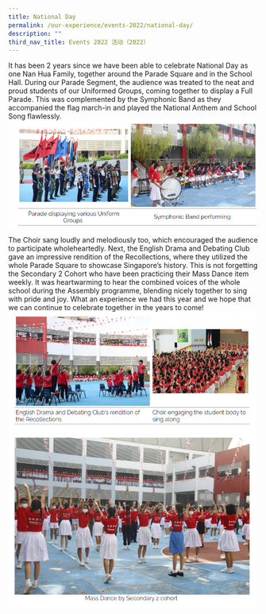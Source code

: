 ```yaml
---
title: National Day
permalink: /our-experience/events-2022/national-day/
description: ""
third_nav_title: Events 2022 活动（2022）
---
```


It has been 2 years since we have been able to celebrate National Day as one Nan Hua Family, together around the Parade Square and in the School Hall. During our Parade Segment, the audience was treated to the neat and proud students of our Uniformed Groups, coming together to display a Full Parade. This was complemented by the Symphonic Band as they accompanied the flag march-in and played the National Anthem and School Song flawlessly.
<img src="/images/nd1.png" 
         style="width:500px"
	/>
<br>


The Choir sang loudly and melodiously too, which encouraged the audience to participate wholeheartedly. Next, the English Drama and Debating Club gave an impressive rendition of the Recollections, where they utilized the whole Parade Square to showcase Singapore’s history. This is not forgetting the Secondary 2 Cohort who have been practicing their Mass Dance item weekly. It was heartwarming to hear the combined voices of the whole school during the Assembly programme, blending nicely together to sing with pride and joy. What an experience we had this year and we hope that we can continue to celebrate together in the years to come!
<img src="/images/nd2.png" 
         style="width:500px"
	/>
<br>
